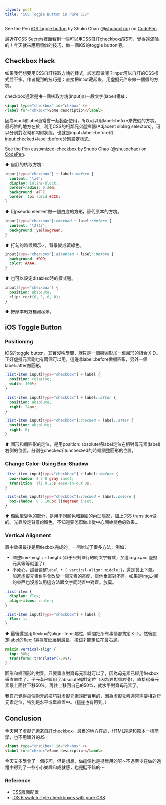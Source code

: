 ```yaml
---
layout: post
title: "iOS Toggle Button in Pure CSS"
---
```


<p data-height="224" data-theme-id="0" data-slug-hash="GZVKgN" data-default-tab="result" data-user="shubochao" data-embed-version="2" class="codepen">See the Pen <a href="http://codepen.io/shubochao/pen/GZVKgN/">iOS toggle button</a> by Shubo Chao (<a href="http://codepen.io/shubochao">@shubochao</a>) on <a href="http://codepen.io">CodePen</a>.</p>
<script async src="//assets.codepen.io/assets/embed/ei.js"></script>

最近在[CSS Secrets](http://www.tenlong.com.tw/items/9863478741?item_id=1010373)裡面看到一個可以用CSS自訂checkbox的技巧，覺得還滿酷的！今天就來應用類似的技巧，做一個iOS的toggle button吧。

## Checkbox Hack

如果我們想要用CSS自訂核取方塊的樣式，該怎麼做呢？input可以自訂的CSS樣式並不多。作者提到的技巧是：直接把input藏起來，用虛擬元件來做一個假的方塊。

checkbox通常是由一個核取方塊(input)加一段文字(label)構成：

~~~html
<input type="checkbox" id="chkbox" />
<label for="chkbox">Some description</label>
~~~

因為input和label通常會一起搭配使用，所以可以用label::before來做假的方塊。最巧妙的地方在於，利用CSS的相鄰兄弟選擇器(Adjacent sibling selectors)，可以分別對沒勾和勾的狀態，也就是input+label::before和input:checked+label::before分別設定樣式。

<p data-height="141" data-theme-id="0" data-slug-hash="dMBEyo" data-default-tab="result" data-user="shubochao" data-embed-version="2" class="codepen">See the Pen <a href="http://codepen.io/shubochao/pen/dMBEyo/">customized-checkbox</a> by Shubo Chao (<a href="http://codepen.io/shubochao">@shubochao</a>) on <a href="http://codepen.io">CodePen</a>.</p>
<script async src="//assets.codepen.io/assets/embed/ei.js"></script>

⬆︎ 自訂的核取方塊：

~~~css
input[type="checkbox"] + label::before {
  content: '\a0';
  display: inline-block;
  border-radius: 0.2em;
  background: #FFF;
  border: 1px solid #CCC;
}
~~~

⬆︎ 用pseudo element做一個白底的方形，替代原本的方塊。

~~~css
input[type="checkbox"]:checked + label::before {
  content: '\2713';
  background: yellowgreen;
}
~~~

⬆︎ 打勾的時候顯示✓，背景變成黃綠色。

~~~css
input[type="checkbox"]:disabled + label::before {
  background: #DDD;
  color: #AAA;
}
~~~

⬆︎ 也可以設定disabled時的樣式喔。

~~~css
input[type="checkbox"] {
  position: absolute;
  clip: rect(0, 0, 0, 0);
}
~~~
⬆︎ 把原本的方框藏起來。

## iOS Toggle Button

### Positioning

iOS的toggle button，其實沒啥學問，就只是一個橢圓形加一個圓形的組合ＸＤ。正好虛擬元素剛也有兩個可以用，這邊拿label::before做橢圓形，另外一個label::after做圓形。

~~~css
.list-item input[type="checkbox"] + label {
  position: relative;
  width: 100%;
}

.list-item input[type="checkbox"] + label::after {
  position: absolute;
  right: 24px;
}

.list-item input[type="checkbox"]:checked + label::after {
  position: absolute;
  right: 0;
}
~~~

⬆︎ 圓形和橢圓形的定位，是用position: absolute將label定位在相對母元素(label)右側的位置。分別在checked和unchecked的時候調整圓形的位置。

### Change Color: Using Box-Shadow

~~~css
.list-item input[type="checkbox"] + label::before {
  box-shadow: 0 0 0 gray inset;
  transition: all 0.25s ease-in-out 0s;
}

.list-item input[type="checkbox"]:checked + label::before {
  box-shadow: 0 0 100px limegreen inset;
}
~~~

⬆︎ 橢圓型變色的部分，是用不同顏色和範圍的內凹陰影，加上CSS transition做的。光靠設定背景的顏色，不知道要怎麼做出從中心開始變色的效果...

### Vertical Alignment

置中效果最後是用flexbox完成的。一開始試了很多方法，例如：

* 調整line-height = height (似乎只對單行的純文字有效，加進img span 虛擬元素等等就歪了)
* 不死心，試著調整`label * { vertical-align: middle;}`，還是會上下飄。加進虛擬元素似乎會改變一個元素的高度，讓他垂直對不齊。如果是img之類的東西也沒辦法用這方法跟文字同時置中對齊。放棄。

~~~css
.list-item {
  display: flex;
  align-items: center;
}

.list-item input[type="checkbox"] + label {
  flex: 1;
}
~~~

⬆︎ 最後還是用flexbox的align-items屬性，瞬間把所有事情都搞定ＸＤ。然後設定label的flex: 1將寬度延展到最長，按鈕才能定位在最右邊。

~~~scss
@mixin vertical-align {
  top: 50%;
  transform: translateY(-50%);
}
~~~

圓形和橢圓形的對齊，只要垂直對齊母元素就可以了，因為母元素已經用flexbox垂直置中了。子元素已經用了absolute絕對定位（因為要對齊右邊），直接從母元素最上面往下移50%，再往上移回自己的50%，就水平對齊母元素了。

我自己覺得這個對齊的技巧對虛擬元素還挺實用的，因為虛擬元素通常需要相對母元素定位，特別是水平或垂直置中。（[這邊](/2016/05/08/css-balloon.html)也有用到。）

## Conclusion

今天用了虛擬元素來自訂checkbox。最棒的地方在於，HTML還是和原本一樣簡潔，也不用額外的JS！

~~~html
<input type="checkbox" id="chkbox" />
<label for="chkbox">Some description</label>
~~~

今天又多學會了一個技巧，但是想想，做這個也是挺無用的呀～不過至少在做的過程中得到了一些小小樂趣和成就感，也是挺不錯的～

### Reference

* [CSS版面配置](http://zh-tw.learnlayout.com/position.html)
* [iOS 6 switch style checkboxes with pure CSS](http://lea.verou.me/2013/03/ios-6-switch-style-checkboxes-with-pure-css/)